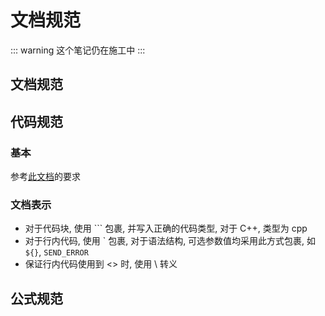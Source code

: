 # 文档规范
::: warning
这个笔记仍在施工中
:::

## 文档规范

## 代码规范
### 基本
参考[此文档](/coding/meta/standard.md)的要求

### 文档表示
* 对于代码块, 使用 \`\`\` 包裹, 并写入正确的代码类型, 对于 C++, 类型为 cpp
* 对于行内代码, 使用 \` 包裹, 对于语法结构, 可选参数值均采用此方式包裹, 如 `${}`, `SEND_ERROR`
* 保证行内代码使用到 \<\> 时, 使用 \\ 转义

## 公式规范


